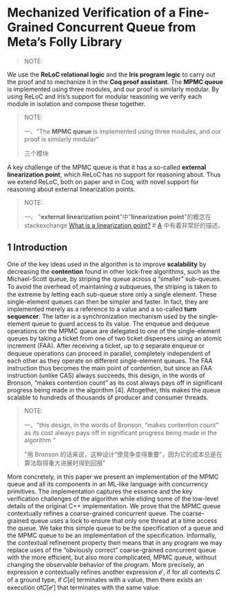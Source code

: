 # Mechanized Verification of a Fine-Grained Concurrent Queue from Meta’s Folly Library

> NOTE: 
>
> 

We use the **ReLoC relational logic** and the **Iris program logic** to carry out the proof and to mechanize it in the **Coq proof assistant**. The **MPMC queue** is implemented using three modules, and our proof is similarly modular. By using ReLoC and Iris’s support for modular reasoning we verify each module in isolation and compose these together.

> NOTE: 
>
> 一、"The **MPMC queue** is implemented using three modules, and our proof is similarly modular"
>
> 三个模块

A key challenge of the MPMC queue is that it has a so-called **external linearization point**, which ReLoC has no support for reasoning about. Thus we extend ReLoC, both on paper and in Coq, with novel support for reasoning about external linearization points.

> NOTE: 
>
> 一、 "**external linearization point**"中"**linearization point**"的概念在 stackexchange [What is a linearization point?](https://cs.stackexchange.com/questions/7132/what-is-a-linearization-point) # [A](https://cs.stackexchange.com/a/7133) 中有着非常好的描述。

## 1 Introduction

One of the key ideas used in the algorithm is to improve **scalability** by decreasing the **contention** found in other lock-free algorithms, such as the Michael-Scott queue, by striping the queue across 𝑞 “smaller” sub-queues. To avoid the overhead of maintaining 𝑞 subqueues, the striping is taken to the extreme by letting each sub-queue store only a single element. These single-element queues can then be simpler and faster. In fact, they are implemented merely as a reference to a value and a so-called **turn sequencer**. The latter is a synchronization mechanism used by the single-element queue to guard access to its value. The enqueue and dequeue operations on the MPMC queue are delegated to one of the single-element queues by taking a ticket from one of two ticket dispensers using an atomic increment (FAA). After receiving a ticket, up to 𝑞 separate enqueue or dequeue operations can proceed in parallel, completely independent of each other as they operate on different single-element queues. The FAA instruction thus becomes the main point of contention, but since an FAA instruction (unlike CAS) always succeeds, this design, in the words of Bronson, “makes contention count” as its cost always pays off in significant progress being made in the algorithm [4]. Altogether, this makes the queue scalable to hundreds of thousands of producer and consumer threads. 

> NOTE: 
>
> 一、"this design, in the words of Bronson, “makes contention count” as its cost always pays off in significant progress being made in the algorithm "
>
> "用 Bronson 的话来说，这种设计“使竞争变得重要”，因为它的成本总是在算法取得重大进展时得到回报"

More concretely, in this paper we present an implementation of the MPMC queue and all its components in an ML-like language with concurrency primitives. The implementation captures the essence and the key verification challenges of the algorithm while eliding some of the low-level details of
the original C++ implementation. We prove that the MPMC queue contextually refines a coarse-grained concurrent queue. The coarse-grained queue uses a lock to ensure that only one thread at a time access the queue. We take this simple queue to be the specification of a queue and the MPMC
queue to be an implementation of the specification. Informally, the contextual refinement property then means that in any program we may replace uses of the “obviously correct” coarse-grained concurrent queue with the more efficient, but also more complicated, MPMC queue, without changing
the observable behavior of the program. More precisely, an expression 𝑒 contextually refines another expression 𝑒′, if for all contexts 𝐶 of a ground type, if 𝐶[𝑒] terminates with a value, then there exists an execution of𝐶[𝑒′] that terminates with the same value.